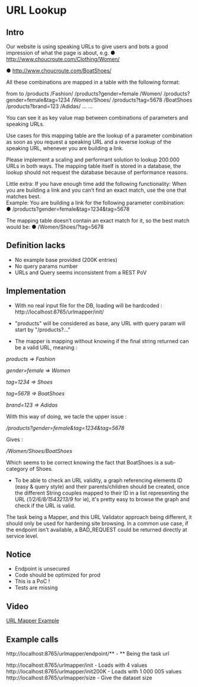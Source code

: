 # URL Lookup

## Intro

Our website is using speaking URLs to give users and bots a good impression of what 
the page is about, e.g. 
● http://www.choucroute.com/Clothing/Women/ 

● http://www.choucroute.com/Boat­Shoes/ 
 
All these combinations are mapped in a table with the following format: 
 
from  to 
/products  /Fashion/ 
/products?gender=female  /Women/ 
/products?gender=female&tag=1234  /Women/Shoes/ 
/products?tag=5678  /Boat­Shoes 
/products?brand=123  /Adidas/ 
...   ...  
 
You can see it as key value map between combinations of parameters and speaking 
URLs. 
 
Use cases for this mapping table are the lookup of a parameter combination as soon as 
you request a speaking URL and a reverse lookup of the speaking URL, whenever you 
are building a link. 
 
Please implement a scaling and performant solution to lookup 200.000 URLs in both 
ways. The mapping table itself is stored in a database, the lookup should not request 
the database because of performance reasons. 
 
 
Little extra: 
If you have enough time add the following functionality: When you are building a link 
and you can’t find an exact match, use the one that matches best.  
 Example: 
You are building a link for the following parameter combination:  
● /products?gender=female&tag=1234&tag=5678 
 
The mapping table doesn’t contain an exact match for it, so the best match would be: 
● /Women/Shoes/?tag=5678 

## Definition lacks

- No example base provided (200K entries)
- No query params number
- URLs and Query seems inconsistent from a REST PoV

## Implementation

- With no real input file for the DB, loading will be hardcoded : http://localhost:8765/urlmapper/init/

- "products" will be considered as base, any URL with query param will start by "/products?<param>..."

- The mapper is mapping without knowing if the final string returned can be a valid URL, meaning :

*products  => Fashion*

*gender=female  => Women*

*tag=1234  => Shoes*

*tag=5678  => BoatShoes*

*brand=123  => Adidas*

With this way of doing, we tacle the upper issue : 

*/products?gender=female&tag=1234&tag=5678*

Gives : 

*/Women/Shoes/BoatShoes*

Which seems to be correct knowing the fact that BoatShoes is a sub-category of Shoes.

- To be able to check an URL validity, a graph referencing elements ID (easy & query style) and their parents/children should be created,
once the different String couples mapped to their ID in a list representing the URL (*1/2/6/8/1543213/9* for ie), it's pretty easy to browse the graph and check if the URL is valid. 

The task being a Mapper, and this URL Validator approach being different, it should only be used for hardening site browsing. In a common use case, if the endpoint isn't available, a BAD_REQUEST could be returned directly at service level.

## Notice

- Endpoint is unsecured
- Code should be optimized for prod
- This is a PoC !
- Tests are missing

## Video

[URL Mapper Example](http://youtu.be/MZZW0rFk1Rc?hd=1)

## Example calls

http://localhost:8765/urlmapper/endpoint/** - ** Being the task url

http://localhost:8765/urlmapper/init - Loads with 4 values
http://localhost:8765/urlmapper/init200K - Loads with 1 000 005 values
http://localhost:8765/urlmapper/size - Give the dataset size
